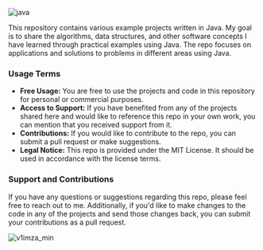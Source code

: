 ![java](https://github.com/user-attachments/assets/b7fa71a3-0549-4d4f-ac7a-c4b633e6abe3)

This repository contains various example projects written in Java. My goal is to share the
 algorithms, data structures, and other software concepts I have learned through practical
 examples using Java. The repo focuses on applications and solutions to problems in different
 areas using Java.

 ### Usage Terms

 <ul>
   <li>
     <strong>Free Usage:</strong> You are free to use the projects and code in this repository
     for personal or commercial purposes.
   </li>
   <li>
     <strong>Access to Support:</strong> If you have benefited from any of the projects shared
     here and would like to reference this repo in your own work, you can mention that you
     received support from it.
   </li>
   <li>
     <strong>Contributions:</strong> If you would like to contribute to the repo, you can submit
     a pull request or make suggestions.
   </li>
   <li>
     <strong>Legal Notice:</strong> This repo is provided under the MIT License. It should be
     used in accordance with the license terms.
   </li>
 </ul>

 ### Support and Contributions

 <p>If you have any questions or suggestions regarding this repo, please feel free to reach out
 to me. Additionally, if you'd like to make changes to the code in any of the projects and
 send those changes back, you can submit your contributions as a pull request.</p>

![v1imza_min](https://github.com/user-attachments/assets/c71c4791-0ff3-4c62-97a0-76cfeda5cbd4)
